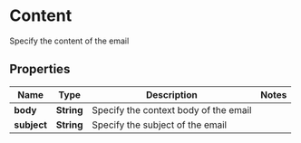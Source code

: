 

# Content

Specify the content of the email

## Properties

| Name | Type | Description | Notes |
|------------ | ------------- | ------------- | -------------|
|**body** | **String** | Specify the context body of the email |  |
|**subject** | **String** | Specify the subject of the email |  |



